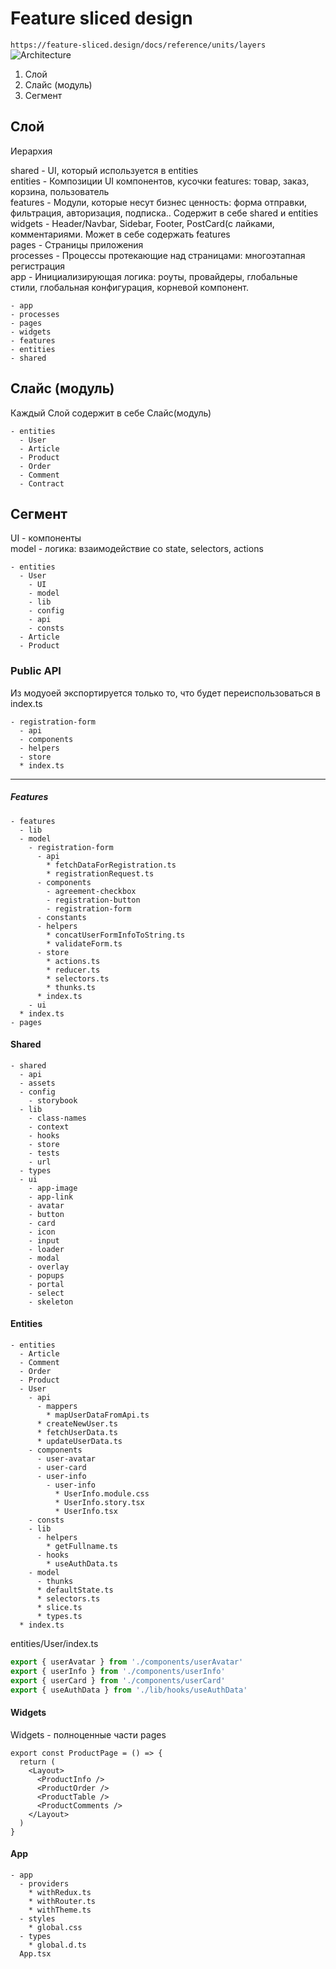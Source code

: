 # Feature sliced design

`https://feature-sliced.design/docs/reference/units/layers` 
![Architecture](https://feature-sliced.design/assets/images/layers_flow-88496fd4047ede3ddbdbd73d4a46ddae.png) 

1. Слой
2. Слайс (модуль)
3. Сегмент

## Слой
Иерархия  

shared - UI, который используется в entities  
entities - Композиции UI компонентов, кусочки features: товар, заказ, корзина, пользователь   
features - Модули, которые несут бизнес ценность: форма отправки, фильтрация, авторизация, подписка.. Содержит в себе shared и entities  
widgets - Header/Navbar, Sidebar, Footer, PostCard(с лайками, комментариями. Может в себе содержать features  
pages - Cтраницы приложения  
processes - Процессы протекающие над страницами: многоэтапная регистрация  
app - Инициализирующая логика: роуты, провайдеры, глобальные стили, глобальная конфигурация, корневой компонент.  

```
- app  
- processes  
- pages  
- widgets  
- features  
- entities  
- shared  
```

## Слайс (модуль)

Каждый Слой содержит в себе Слайс(модуль)  

```
- entities  
  - User  
  - Article  
  - Product  
  - Order  
  - Comment  
  - Contract  
```

## Сегмент

UI - компоненты  
model - логика: взаимодействие со state, selectors, actions

```
- entities  
  - User  
    - UI  
    - model  
    - lib  
    - config  
    - api  
    - consts  
  - Article
  - Product  
```


### Public API

Из модуоей экспортируется только то, что будет переиспользоваться в index.ts  

```
- registration-form
  - api  
  - components  
  - helpers  
  - store  
  * index.ts
```

----

##### Features
```
- features  
  - lib  
  - model  
    - registration-form  
      - api  
        * fetchDataForRegistration.ts  
        * registrationRequest.ts  
      - components  
        - agreement-checkbox  
        - registration-button  
        - registration-form  
      - constants  
      - helpers  
        * concatUserFormInfoToString.ts  
        * validateForm.ts  
      - store  
        * actions.ts  
        * reducer.ts  
        * selectors.ts  
        * thunks.ts  
      * index.ts  
    - ui
  * index.ts  
- pages  
```

#### Shared
```
- shared  
  - api  
  - assets  
  - config  
    - storybook
  - lib  
    - class-names  
    - context  
    - hooks 
    - store  
    - tests  
    - url  
  - types  
  - ui  
    - app-image  
    - app-link  
    - avatar  
    - button  
    - card  
    - icon  
    - input  
    - loader  
    - modal  
    - overlay  
    - popups  
    - portal  
    - select  
    - skeleton  
```

#### Entities
```
- entities  
  - Article  
  - Comment  
  - Order  
  - Product  
  - User  
    - api  
      - mappers  
        * mapUserDataFromApi.ts  
      * createNewUser.ts  
      * fetchUserData.ts  
      * updateUserData.ts  
    - components  
      - user-avatar
      - user-card  
      - user-info 
        - user-info  
          * UserInfo.module.css  
          * UserInfo.story.tsx  
          * UserInfo.tsx   
    - consts  
    - lib  
      - helpers 
        * getFullname.ts   
      - hooks  
        * useAuthData.ts  
    - model  
      - thunks  
      * defaultState.ts  
      * selectors.ts  
      * slice.ts  
      * types.ts  
  * index.ts  
```
entities/User/index.ts
```ts
export { userAvatar } from './components/userAvatar'
export { userInfo } from './components/userInfo'
export { userCard } from './components/userCard'
export { useAuthData } from './lib/hooks/useAuthData'
```

#### Widgets 

Widgets - полноценные части pages  

```tsx
export const ProductPage = () => {
  return (
    <Layout>
      <ProductInfo />
      <ProductOrder />
      <ProductTable />
      <ProductComments />
    </Layout>
  )
}
```

#### App

```
- app  
  - providers  
    * withRedux.ts  
    * withRouter.ts  
    * withTheme.ts  
  - styles  
    * global.css  
  - types  
    * global.d.ts  
  App.tsx  
```



